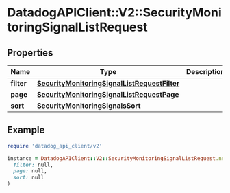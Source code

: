# DatadogAPIClient::V2::SecurityMonitoringSignalListRequest

## Properties

| Name | Type | Description | Notes |
| ---- | ---- | ----------- | ----- |
| **filter** | [**SecurityMonitoringSignalListRequestFilter**](SecurityMonitoringSignalListRequestFilter.md) |  | [optional] |
| **page** | [**SecurityMonitoringSignalListRequestPage**](SecurityMonitoringSignalListRequestPage.md) |  | [optional] |
| **sort** | [**SecurityMonitoringSignalsSort**](SecurityMonitoringSignalsSort.md) |  | [optional] |

## Example

```ruby
require 'datadog_api_client/v2'

instance = DatadogAPIClient::V2::SecurityMonitoringSignalListRequest.new(
  filter: null,
  page: null,
  sort: null
)
```

